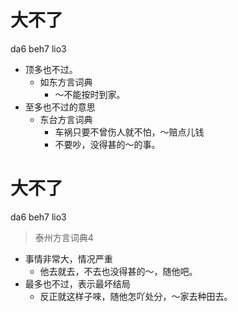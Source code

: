 # 大不了
da6 beh7 lio3
+ 顶多也不过。
  * 如东方言词典
    - ～不能按时到家。
+ 至多也不过的意思
  * 东台方言词典
    - 车祸只要不曾伤人就不怕，～赔点儿钱
    - 不要吵，没得甚的～的事。

# 大不了
da6 beh7 lio3
> 泰州方言词典4
- 事情非常大，情况严重
  - 他去就去，不去也没得甚的～，随他吧。
- 最多也不过，表示最坏结局
  - 反正就这样子唻，随他怎吖处分，～家去种田去。
